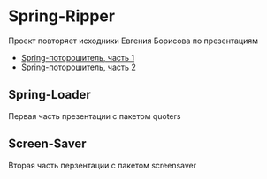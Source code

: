 # Spring-Ripper

Проект повторяет исходники Евгения Борисова по презентациям 
* [Spring-поторошитель, часть 1](https://youtu.be/BmBr5diz8WA)
* [Spring-поторошитель, часть 2](https://youtu.be/cou_qomYLNU)

## Spring-Loader
Первая часть презентации с пакетом quoters

## Screen-Saver
Вторая часть перзентации с пакетом screensaver